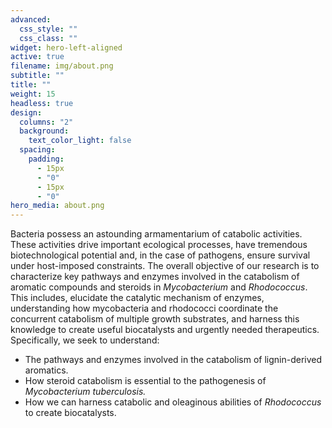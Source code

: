 ```yaml
---
advanced:
  css_style: ""
  css_class: ""
widget: hero-left-aligned
active: true
filename: img/about.png
subtitle: ""
title: ""
weight: 15
headless: true
design:
  columns: "2"
  background:
    text_color_light: false
  spacing:
    padding:
      - 15px
      - "0"
      - 15px
      - "0"
hero_media: about.png
---
```

Bacteria possess an astounding armamentarium of catabolic activities. These activities drive important ecological processes, have tremendous biotechnological potential and, in the case of pathogens, ensure survival under host-imposed constraints. The overall objective of our research is to characterize key pathways and enzymes involved in the catabolism of aromatic compounds and steroids in *Mycobacterium* and *Rhodococcus*. This includes, elucidate the catalytic mechanism of enzymes, understanding how mycobacteria and rhodococci coordinate the concurrent catabolism of multiple growth substrates, and harness this knowledge to create useful biocatalysts and urgently needed therapeutics. Specifically, we seek to understand: 

* The pathways and enzymes involved in the catabolism of lignin-derived aromatics.
* How steroid catabolism is essential to the pathogenesis of *Mycobacterium tuberculosis.*
* How we can harness catabolic and oleaginous abilities of *Rhodococcus* to create biocatalysts.